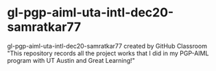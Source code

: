 # gl-pgp-aiml-uta-intl-dec20-samratkar77
gl-pgp-aiml-uta-intl-dec20-samratkar77 created by GitHub Classroom
"This repository records all the project works that I did in my PGP-AIML program with UT Austin and Great Learning!"
